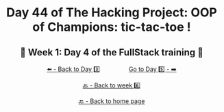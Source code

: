 <h1 align="center">Day 44 of The Hacking Project: OOP of Champions: tic-tac-toe !</h1>

<h2 align="center">🎉 Week 1: Day 4 of the FullStack training 🎉</h2>

<div align="center">
  
  [⬅️ - Back to Day 3️⃣](https://github.com/BenjaminCharmes/THP_FullStack/tree/main/Week_6/Day_3)
  &nbsp;&nbsp;&nbsp;&nbsp;&nbsp;&nbsp;&nbsp;&nbsp;&nbsp;&nbsp;&nbsp;&nbsp;&nbsp;&nbsp;&nbsp;
  [Go to Day 5️⃣ - ➡️](https://github.com/BenjaminCharmes/THP_FullStack/tree/main/Week_6/Day_5)

</div>

<div align="center">

  [🔙 - Back to week 6️⃣](https://github.com/BenjaminCharmes/THP_FullStack/tree/main/Week_6)

  [🔙 - Back to home page](https://github.com/BenjaminCharmes/THP_FullStack)

</div>

